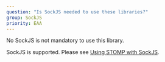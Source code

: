 ```yaml
---
question: "Is SockJS needed to use these libraries?"
group: SockJS
priority: EAA
---
```


No SockJS is not mandatory to use this library.

SockJS is supported.
Please see
[Using STOMP with SockJS](/guide/stompjs/rx-stomp/ng2-stompjs/using-stomp-with-sockjs.html).
